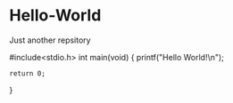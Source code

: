 # Hello-World
Just another repsitory

#include<stdio.h>
int main(void)
{
    printf("Hello World!\n");
    
    return 0;
}
